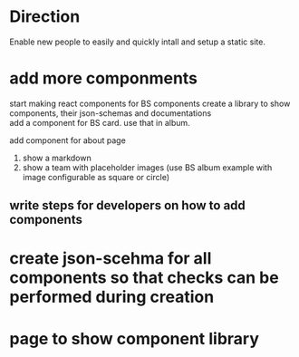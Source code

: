 # Direction
Enable new people to easily and quickly intall and setup a static site.

# add more componments 
start making react components for BS components
create a library to show components, their json-schemas and documentations  
add a component for BS card. use that in album.

add component for about page
1. show a markdown
1. show a team with placeholder images (use BS album example with image configurable as square or circle)

## write steps for developers on how to add components


# create json-scehma for all components so that checks can be performed during creation
# page to show component library


